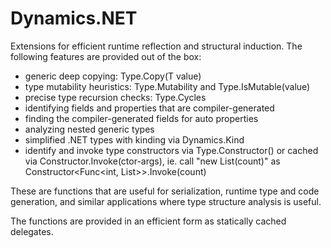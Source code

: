 # Dynamics.NET

Extensions for efficient runtime reflection and structural induction.
The following features are provided out of the box:

 * generic deep copying: Type<T>.Copy(T value)
 * type mutability heuristics: Type<T>.Mutability and Type<T>.IsMutable(value)
 * precise type recursion checks: Type<T>.Cycles
 * identifying fields and properties that are compiler-generated
 * finding the compiler-generated fields for auto properties
 * analyzing nested generic types
 * simplified .NET types with kinding via Dynamics.Kind
 * identify and invoke type constructors via Type<T>.Constructor<TDelegate>()
   or cached via Constructor<TDelegate>.Invoke(ctor-args), ie. call
   "new List<T>(count)" as Constructor<Func<int, List<T>>>.Invoke(count)

These are functions that are useful for serialization, runtime type
and code generation, and similar applications where type structure
analysis is useful.

The functions are provided in an efficient form as statically cached
delegates.
